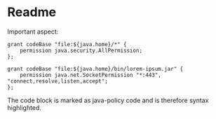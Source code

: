 # Readme

Important aspect:

```java-policy
grant codeBase "file:${java.home}/*" {
    permission java.security.AllPermission;
};

grant codeBase "file:${java.home}/bin/lorem-ipsum.jar" {
    permission java.net.SocketPermission "*:443", "connect,resolve,listen,accept";
};
```

The code block is marked as java-policy code and
is therefore syntax highlighted.

